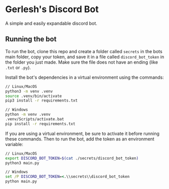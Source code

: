 # Gerlesh's Discord Bot
A simple and easily expandable discord bot.

## Running the bot
To run the bot, clone this repo and create a folder called `secrets` in the bots main folder, copy your token,
and save it in a file called `discord_bot_token` in the folder you just made. Make sure the file does not have
an ending (like `.txt` or `.py`).

Install the bot's dependencies in a virtual environment using the commands:

```sh
// Linux/MacOS
python3 -m venv .venv
source .venv/bin/activate
pip3 install -r requirements.txt
```
```bat
// Windows
python -m venv .venv
.venv/Scripts/activate.bat
pip install -r requirements.txt
```

If you are using a virtual environment, be sure to activate it before running these commands.
Then to run the bot, add the token as an environment variable:

```sh
// Linux/MacOS
export DISCORD_BOT_TOKEN=$(cat ./secrets/discord_bot_token)
python3 main.py
```
```bat
// Windows
set /P DISCORD_BOT_TOKEN=<.\\secrets\\discord_bot_token
python main.py
```
